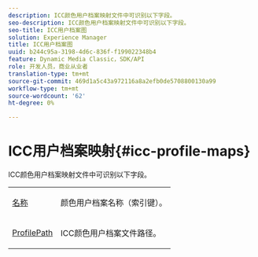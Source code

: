 ```yaml
---
description: ICC颜色用户档案映射文件中可识别以下字段。
seo-description: ICC颜色用户档案映射文件中可识别以下字段。
seo-title: ICC用户档案图
solution: Experience Manager
title: ICC用户档案图
uuid: b244c95a-3198-4d6c-836f-f199022348b4
feature: Dynamic Media Classic，SDK/API
role: 开发人员，商业从业者
translation-type: tm+mt
source-git-commit: 469d1a5c43a972116a8a2efb0de5708800130a99
workflow-type: tm+mt
source-wordcount: '62'
ht-degree: 0%

---
```



# ICC用户档案映射{#icc-profile-maps}

ICC颜色用户档案映射文件中可识别以下字段。

<table id="simpletable_91C7631EE91141DCB6EE70441BC724A9"> 
 <tr class="strow"> 
  <td class="stentry"> <p><span class="codeph"> <a href="../../../../../../is-api/image-catalog/image-serving-api-ref/c-image-catalog-reference/c-icc-profile-map-reference/r-name-icc.md#reference-9e7d3c8e35434981a3dfac66b8946cbe" type="reference" format="dita" scope="local"> 名称</a></span> </p></td> 
  <td class="stentry"> <p>颜色用户档案名称（索引键）。 </p></td> 
 </tr> 
 <tr class="strow"> 
  <td class="stentry"> <p><span class="codeph"> <a href="../../../../../../is-api/image-catalog/image-serving-api-ref/c-image-catalog-reference/c-icc-profile-map-reference/r-profilepath-icc.md#reference-d0db8b059a60437992fe1ae35761cb95" type="reference" format="dita" scope="local"> ProfilePath</a></span> </p> </td> 
  <td class="stentry"> <p>ICC颜色用户档案文件路径。 </p></td> 
 </tr> 
</table>

